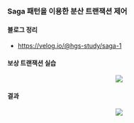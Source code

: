 ### Saga 패턴을 이용한 분산 트랜잭션 제어

#### 블로그 정리
- https://velog.io/@hgs-study/saga-1

#### 보상 트랜잭션 실습
<p align="center">
  <img src="https://user-images.githubusercontent.com/76584547/184684406-58f5cbd9-cdb0-4021-aafb-7cfb63a498bb.png"/>
</p>


#### 결과
<p align="center">
  <img src="https://user-images.githubusercontent.com/76584547/184909421-26ff2788-6037-47c4-bedc-d36186a52672.png"/>
</p>

